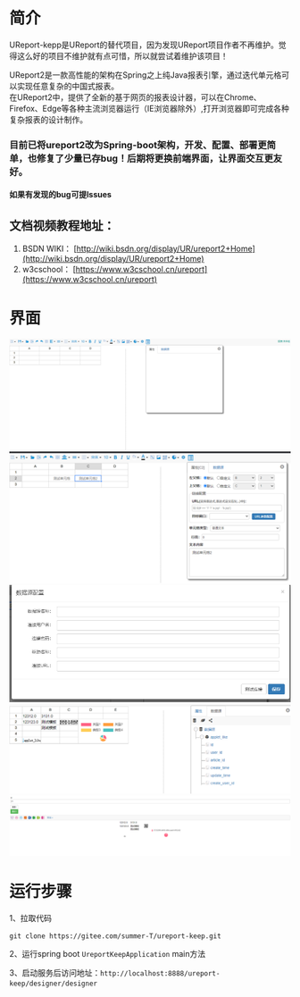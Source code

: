 # 简介

UReport-kepp是UReport的替代项目，因为发现UReport项目作者不再维护。觉得这么好的项目不维护就有点可惜，所以就尝试着维护该项目！

UReport2是一款高性能的架构在Spring之上纯Java报表引擎，通过迭代单元格可以实现任意复杂的中国式报表。  
在UReport2中，提供了全新的基于网页的报表设计器，可以在Chrome、Firefox、Edge等各种主流浏览器运行（IE浏览器除外）,打开浏览器即可完成各种复杂报表的设计制作。

### 目前已将ureport2改为Spring-boot架构，开发、配置、部署更简单，也修复了少量已存bug！后期将更换前端界面，让界面交互更友好。
#### 如果有发现的bug可提Issues

## 文档视频教程地址：
1.  BSDN WIKI： [http://wiki.bsdn.org/display/UR/ureport2+Home](http://wiki.bsdn.org/display/UR/ureport2+Home)
2.  w3cschool： [https://www.w3cschool.cn/ureport](https://www.w3cschool.cn/ureport)

# 界面
![首页](docs/images/image.png)
![输入图片说明](docs/images/image2.png)
![输入图片说明](docs/images/image3.png)
![输入图片说明](docs/images/image4.png)
![输入图片说明](docs/images/image5.png)


# 运行步骤
1、拉取代码
```
git clone https://gitee.com/summer-T/ureport-keep.git
```

2、运行spring boot ``` UreportKeepApplication ``` main方法

3、启动服务后访问地址：``` http://localhost:8888/ureport-keep/designer/designer ```

